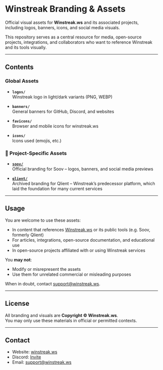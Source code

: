 # Winstreak Branding & Assets

Official visual assets for **Winstreak.ws** and its associated projects, including logos, banners, icons, and social media visuals.

This repository serves as a central resource for media, open-source projects, integrations, and collaborators who want to reference Winstreak and its tools visually.

---

## Contents

### Global Assets

- **`logos/`**  
  Winstreak logo in light/dark variants (PNG, WEBP)

- **`banners/`**  
  General banners for GitHub, Discord, and websites

- **`favicons/`**  
  Browser and mobile icons for winstreak.ws

- **`icons/`**  
  Icons used (emojis, etc.)

### 🔹 Project-Specific Assets

- **[`soov/`](./soov/)**  
  Official branding for Soov – logos, banners, and social media previews

- **[`qlient/`](./qlient/)**  
  Archived branding for Qlient – Winstreak’s predecessor platform, which laid the foundation for many current services

---

## Usage

You are welcome to use these assets:
- In content that references [Winstreak.ws](https://winstreak.ws) or its public tools (e.g. Soov, formerly Qlient)
- For articles, integrations, open-source documentation, and educational use
- In open-source projects affiliated with or using Winstreak services

You **may not**:
- Modify or misrepresent the assets
- Use them for unrelated commercial or misleading purposes

When in doubt, contact [support@winstreak.ws](mailto:support@winstreak.ws).

---

## License

All branding and visuals are **Copyright © Winstreak.ws**.  
You may only use these materials in official or permitted contexts.

---

## Contact

- Website: [winstreak.ws](https://winstreak.ws)  
- Discord: [Invite](https://winstreak.ws/discord)  
- Email: [support@winstreak.ws](mailto:support@winstreak.ws)
